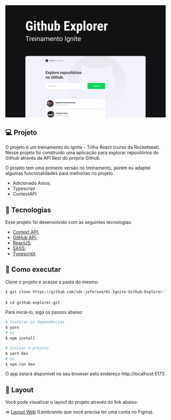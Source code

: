 <div>
  <img src="public/github-explorer.png"/>
</div>

## 💻 Projeto

O projeto é um treinamento do Ignite - Trilha React (curso da Rocketseat). Nesse projeto foi construído uma aplicação para explorar repositórios do Github através da API Rest do próprio Github.

O projeto tem uma primeiro versão no treinamento, porém eu adaptei algumas funcionalidades para melhorias no projeto.

- Adicionado Axios;
- Typescript
- ContextAPI

## 🧪 Tecnologias

Esse projeto foi desenvolvido com as seguintes tecnologias:

- [Context API](https://pt-br.reactjs.org/docs/context.html);
- [GitHub API](https://docs.github.com/pt/rest);
- [ReactJS](https://pt-br.reactjs.org/);
- [SASS](https://sass-lang.com/);
- [Typescript](https://www.typescriptlang.org/).

## 🚀 Como executar

Clone o projeto e acesse a pasta do mesmo.

```bash
$ git clone https://github.com/sdc-jeferson/01-Ignite-Github-Explorer-Training.git

$ cd github-explorer.git
```

Para iniciá-lo, siga os passos abaixo:

```bash
# Instalar as dependências
$ yarn
# ou
$ npm install
```

```bash
# Iniciar o projeto
$ yarn dev
# ou
$ npm run dev
```

O app estará disponível no seu browser pelo endereço http://localhost:5173.

## 🔖 Layout

Você pode visualizar o layout do projeto através do link abaixo:

=> [Layout Web](https://www.figma.com/design/HOCmxfrElzLpI75LdzFLia/Github-Explorer?node-id=0-1&t=EadkKeJt0njdHZhW-0) (Lembrando que você precisa ter uma conta no Figma).
